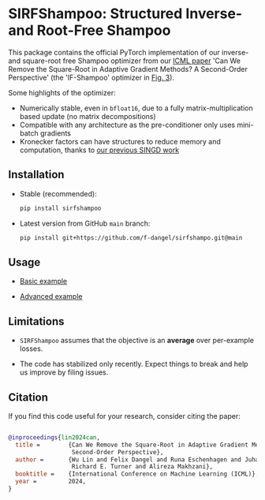 # SIRFShampoo: Structured Inverse- and Root-Free Shampoo

This package contains the official PyTorch implementation of our inverse- and
square-root free Shampoo optimizer from our [ICML
paper](https://arxiv.org/abs/2402.03496) 'Can We Remove the Square-Root in
Adaptive Gradient Methods? A Second-Order Perspective' (the 'IF-Shampoo'
optimizer in [Fig. 3](https://openreview.net/pdf?id=vuMD71R20q)).

Some highlights of the optimizer:

- Numerically stable, even in `bfloat16`, due to a fully matrix-multiplication
  based update (no matrix decompositions)
- Compatible with any architecture as the pre-conditioner only uses mini-batch
  gradients
- Kronecker factors can have structures to reduce memory and computation,
  thanks to [our previous SINGD work](https://arxiv.org/pdf/2312.05705)

## Installation

- Stable (recommended):
  ```bash
  pip install sirfshampoo
  ```

- Latest version from GitHub `main` branch:
  ```bash
  pip install git+https://github.com/f-dangel/sirfshampo.git@main
  ```

## Usage

- [Basic
  example](https://sirfshampoo.readthedocs.io/en/latest/generated/gallery/example_01_basic/)

- [Advanced
  example](https://sirfshampoo.readthedocs.io/en/latest/generated/gallery/example_02_param_groups/)

## Limitations

- `SIRFShampoo` assumes that the objective is an **average** over per-example losses.

- The code has stabilized only recently. Expect things to break and help us
  improve by filing issues.

## Citation

If you find this code useful for your research, consider citing the paper:

```bib

@inproceedings{lin2024can,
  title =        {Can We Remove the Square-Root in Adaptive Gradient Methods? A
                  Second-Order Perspective},
  author =       {Wu Lin and Felix Dangel and Runa Eschenhagen and Juhan Bae and
                  Richard E. Turner and Alireza Makhzani},
  booktitle =    {International Conference on Machine Learning (ICML)},
  year =         2024,
}

```
